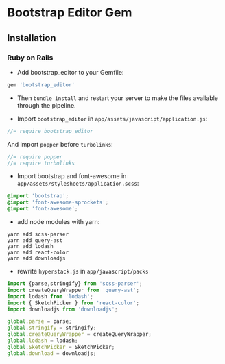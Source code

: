 # Bootstrap Editor Gem
## Installation

### Ruby on Rails

* Add bootstrap_editor to your Gemfile:
```ruby
gem 'bootstrap_editor'
```

* Then `bundle install` and restart your server to make the files available through the pipeline.

* Import `bootstrap_editor` in `app/assets/javascript/application.js`:
```js
//= require bootstrap_editor
```

And import `popper` before `turbolinks`:
```js
//= require popper
//= require turbolinks
```

* Import bootstrap and font-awesome in `app/assets/stylesheets/application.scss`:
```scss
@import 'bootstrap';
@import 'font-awesome-sprockets';
@import 'font-awesome';
```

* add node modules with yarn:
```console
yarn add scss-parser
yarn add query-ast
yarn add lodash
yarn add react-color
yarn add downloadjs
```
* rewrite `hyperstack.js` in `app/javascript/packs`
```js
import {parse,stringify} from 'scss-parser';
import createQueryWrapper from 'query-ast';
import lodash from 'lodash';
import { SketchPicker } from 'react-color';
import downloadjs from 'downloadjs';

global.parse = parse;
global.stringify = stringify;
global.createQueryWrapper = createQueryWrapper;
global.lodash = lodash;
global.SketchPicker = SketchPicker;
global.download = downloadjs;
```
